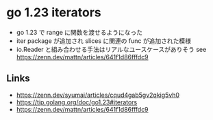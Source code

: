 # go 1.23 iterators
- go 1.23 で range に関数を渡せるようになった
- iter package が追加され slices に関連の func が追加された模様
- io.Reader と組み合わせる手法はリアルなユースケースがありそう
  see https://zenn.dev/mattn/articles/641f1d86fffdc9
  

## Links
- https://zenn.dev/syumai/articles/cqud4gab5gv2qkig5vh0
- https://tip.golang.org/doc/go1.23#iterators
- https://zenn.dev/mattn/articles/641f1d86fffdc9
